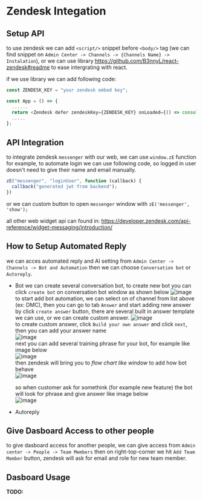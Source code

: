 
# Zendesk Integation 

## Setup API
to use zendesk we can add `<script/>` snippet before `<body/>` tag (we can find snippet on `Admin Center -> Channels -> {Channels Name} -> Instalation`), or we can use library https://github.com/B3nnyL/react-zendesk#readme to ease intergrating with react.

if we use library we can add following code: 
```typescript
const ZENDESK_KEY = "your zendesk embed key";

const App = () => {
  ......
  return <Zendesk defer zendeskKey={ZENDESK_KEY} onLoaded={() => console.log('is loaded')} />;
  .....
};
```

## API Integration 
to integrate zendesk `messenger` with our web, we can use `window.zE` function for example, to automate login we can use following code, so logged in user doesn't need to give their name and email manually.

```javascript
zE("messenger", "loginUser", function (callback) {
  callback("generated jwt from backend");
})
```

or we can custom button to open `messenger` window with `zE('messenger', 'show');`

all other web widget api can found in: https://developer.zendesk.com/api-reference/widget-messaging/introduction/

## How to Setup Automated Reply
we can acces automated reply and AI setting from `Admin Center -> Channels -> Bot and Automation` then we can choose `Conversation bot` or `Autoreply`.
- Bot
  we can create several conversation bot, to create new bot you can click `create bot` on conversation bot window as shown below
  ![image](https://github.com/ahsanu123/learnNote/assets/81602442/c2937427-4bd5-4114-b877-a7320df4f7db)
  to start add bot automation, we can select on of channel from list above (ex: DMC), then you can go to tab `Answer` and start adding new answer by click `create answer` button, there are several built in answer template we can use, or we can create custom answer. 
  ![image](https://github.com/ahsanu123/learnNote/assets/81602442/f071f156-8950-4df8-be43-e5ea5faca394)  
  to create custom answer, click `Build your own answer` and click `next`, then you can add your answer name  
  ![image](https://github.com/ahsanu123/learnNote/assets/81602442/9e3e8a5b-25ed-40e7-88c3-c62442f00c48)  
  next you can add several training phrase for your bot, for example like image below  
  ![image](https://github.com/ahsanu123/learnNote/assets/81602442/17165156-d0f3-4e0c-b6b0-02e395f1138a)  
  then zendesk will bring you to _flow chart like window_ to add how bot behave  
  ![image](https://github.com/ahsanu123/learnNote/assets/81602442/cef7f16f-acd0-4ad8-ba1b-04a0087e570e)  

  so when customer ask for somethink (for example new feature) the bot will look for phrase and give answer like image below  
  ![image](https://github.com/ahsanu123/learnNote/assets/81602442/0cd56ea2-669d-499f-b0e0-4896b0b00798)  


- Autoreply

## Give Dasboard Access to other people 
to give dasboard access for another people, we can give access from `Admin center -> People -> Team Members` then on right-top-corner we hit `Add Team Member` button, zendesk will ask for email and role for new team member.

## Dasboard Usage 

**TODO:**

